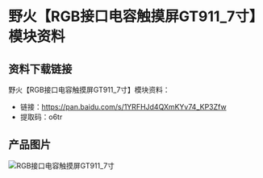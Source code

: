 # 野火【RGB接口电容触摸屏GT911_7寸】模块资料
## 资料下载链接
野火【RGB接口电容触摸屏GT911_7寸】模块资料：
* 链接：https://pan.baidu.com/s/1YRFHJd4QXmKYv74_KP3Zfw 
* 提取码：o6tr 

## 产品图片
![RGB接口电容触摸屏GT911_7寸](https://raw.githubusercontent.com/wiki/Embdefire/products/images/模块产品/屏幕/RGB接口电容触摸屏GT911_7寸.jpg)